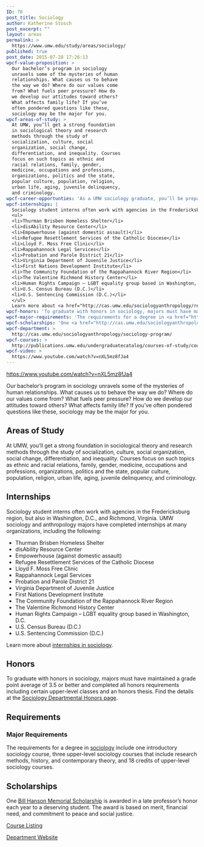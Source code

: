 ```yaml
---
ID: 70
post_title: Sociology
author: Katherine Stosch
post_excerpt: ""
layout: areas
permalink: >
  https://www.umw.edu/study/areas/sociology/
published: true
post_date: 2015-07-28 17:26:13
wpcf-value-proposition: >
  Our bachelor’s program in sociology
  unravels some of the mysteries of human
  relationships. What causes us to behave
  the way we do? Where do our values come
  from? What fuels peer pressure? How do
  we develop our attitudes toward others?
  What affects family life? If you’ve
  often pondered questions like these,
  sociology may be the major for you.
wpcf-areas-of-study: >
  At UMW, you’ll get a strong foundation
  in sociological theory and research
  methods through the study of
  socialization, culture, social
  organization, social change,
  differentiation, and inequality. Courses
  focus on such topics as ethnic and
  racial relations, family, gender,
  medicine, occupations and professions,
  organizations, politics and the state,
  popular culture, population, religion,
  urban life, aging, juvenile delinquency,
  and criminology.
wpcf-career-opportunties: 'As a UMW sociology graduate, you’ll be prepared for graduate school or work. A semester-long research project will help you stand out from the crowd and build a career in health or social services, government, business, and more. Recent grads are working for such organizations as First Nations Development Institute, Development Action Awareness Nationwide, AmeriCorps, Jewish Services Corporation, Rappahannock Council Against Sexual Assault, and the Fredericksburg Department of Social Services. Others are studying toward degrees in social work, law, and sociology. Read more about the <a href="http://cas.umw.edu/sociologyanthropology/careers/careers-in-sociology/recent-alumni/">careers of recent graduates</a> or check out <a href="http://cas.umw.edu/sociologyanthropology/careers/careers-in-sociology/">sociology career resources</a>.'
wpcf-internships: |
  Sociology student interns often work with agencies in the Fredericksburg region, but also in Washington, D.C., and Richmond, Virginia. UMW sociology and anthropology majors have completed internships at many organizations, including the following:
  <ul>
  <li>Thurman Brisben Homeless Shelter</li>
  <li>disAbility Resource Center</li>
  <li>Empowerhouse (against domestic assault)</li>
  <li>Refugee Resettlement Services of the Catholic Diocese</li>
  <li>Lloyd F. Moss Free Clinic</li>
  <li>Rappahannock Legal Services</li>
  <li>Probation and Parole District 21</li>
  <li>Virginia Department of Juvenile Justice</li>
  <li>First Nations Development Institute</li>
  <li>The Community Foundation of the Rappahannock River Region</li>
  <li>The Valentine Richmond History Center</li>
  <li>Human Rights Campaign – LGBT equality group based in Washington, D.C.</li>
  <li>U.S. Census Bureau (D.C.)</li>
  <li>U.S. Sentencing Commission (D.C.)</li>
  </ul>
  Learn more about <a href="http://cas.umw.edu/sociologyanthropology/resources/internships-socg-or-anth-499/">internships in sociology</a>.
wpcf-honors: 'To graduate with honors in sociology, majors must have maintained a grade point average of 3.5 or better and completed all honors requirements including certain upper-level classes and an honors thesis. Find the details at the <a href="http://cas.umw.edu/sociologyanthropology/resources/departmental-honors/">Sociology Departmental Honors page</a>.'
wpcf-major-requirements: 'The requirements for a degree in <a href="http://publications.umw.edu/undergraduatecatalog/courses-of-study/majors/socg/">sociology</a> include one introductory sociology course, three upper-level sociology courses that include research methods, history, and contemporary theory, and 18 credits of upper-level sociology courses.'
wpcf-scholarships: 'One <a href="http://cas.umw.edu/sociologyanthropology/bill-hanson-memorial-scholarship/">Bill Hanson Memorial Scholarship</a> is awarded in a late professor’s honor each year to a deserving student. The award is based on merit, financial need, and commitment to peace and social justice.'
wpcf-department: >
  http://cas.umw.edu/sociologyanthropology/sociology-program/
wpcf-courses: >
  http://publications.umw.edu/undergraduatecatalog/courses-of-study/course-descriptions/socg/
wpcf-video: >
  https://www.youtube.com/watch?v=nXL5mz8fJa4
---
```


<!-- End Types Custom Fields -->
<!-- Types Custom Fields: -->

<!-- video -->
https://www.youtube.com/watch?v=nXL5mz8fJa4
<!-- End video -->

<!-- value-proposition -->
Our bachelor’s program in sociology unravels some of the mysteries of human relationships. What causes us to behave the way we do? Where do our values come from? What fuels peer pressure? How do we develop our attitudes toward others? What affects family life? If you’ve often pondered questions like these, sociology may be the major for you.
<!-- End value-proposition -->

<!-- areas-of-study -->
<h2>Areas of Study</h2>At UMW, you’ll get a strong foundation in sociological theory and research methods through the study of socialization, culture, social organization, social change, differentiation, and inequality. Courses focus on such topics as ethnic and racial relations, family, gender, medicine, occupations and professions, organizations, politics and the state, popular culture, population, religion, urban life, aging, juvenile delinquency, and criminology.
<!-- End areas-of-study -->

<!-- internships -->
<h2>Internships</h2>Sociology student interns often work with agencies in the Fredericksburg region, but also in Washington, D.C., and Richmond, Virginia. UMW sociology and anthropology majors have completed internships at many organizations, including the following:
<ul>
<li>Thurman Brisben Homeless Shelter</li>
<li>disAbility Resource Center</li>
<li>Empowerhouse (against domestic assault)</li>
<li>Refugee Resettlement Services of the Catholic Diocese</li>
<li>Lloyd F. Moss Free Clinic</li>
<li>Rappahannock Legal Services</li>
<li>Probation and Parole District 21</li>
<li>Virginia Department of Juvenile Justice</li>
<li>First Nations Development Institute</li>
<li>The Community Foundation of the Rappahannock River Region</li>
<li>The Valentine Richmond History Center</li>
<li>Human Rights Campaign – LGBT equality group based in Washington, D.C.</li>
<li>U.S. Census Bureau (D.C.)</li>
<li>U.S. Sentencing Commission (D.C.)</li>
</ul>
Learn more about <a href="http://cas.umw.edu/sociologyanthropology/resources/internships-socg-or-anth-499/">internships in sociology</a>.
<!-- End internships -->

<!-- honors -->
<h2>Honors</h2>To graduate with honors in sociology, majors must have maintained a grade point average of 3.5 or better and completed all honors requirements including certain upper-level classes and an honors thesis. Find the details at the <a href="http://cas.umw.edu/sociologyanthropology/resources/departmental-honors/">Sociology Departmental Honors page</a>.
<!-- End honors -->

<!-- requirements -->
<h2>Requirements</h2>
<!-- major-requirements -->
<h3>Major Requirements</h3>The requirements for a degree in <a href="http://publications.umw.edu/undergraduatecatalog/courses-of-study/majors/socg/">sociology</a> include one introductory sociology course, three upper-level sociology courses that include research methods, history, and contemporary theory, and 18 credits of upper-level sociology courses.
<!-- End major-requirements -->

<!-- End requirements -->

<!-- scholarships -->
<h2>Scholarships</h2>One <a href="http://cas.umw.edu/sociologyanthropology/bill-hanson-memorial-scholarship/">Bill Hanson Memorial Scholarship</a> is awarded in a late professor’s honor each year to a deserving student. The award is based on merit, financial need, and commitment to peace and social justice.
<!-- End scholarships -->

<!-- courses -->
<a href="http://publications.umw.edu/undergraduatecatalog/courses-of-study/course-descriptions/socg/" class="button">Course Listing</a>
<!-- End courses -->

<!-- department -->
<a href="http://cas.umw.edu/sociologyanthropology/sociology-program/" class="button">Department Website</a>
<!-- End department -->

<!-- End Types Custom Fields -->